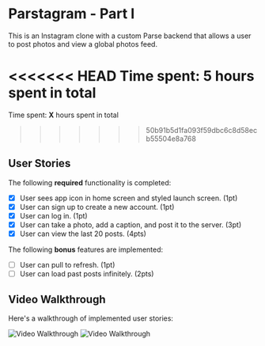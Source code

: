 # Parstagram - Part I

This is an Instagram clone with a custom Parse backend that allows a user to post photos and view a global photos feed.

<<<<<<< HEAD
Time spent: **5** hours spent in total
=======
Time spent: **X** hours spent in total
>>>>>>> 50b91b5d1fa093f59dbc6c8d58ecb55504e8a768

## User Stories

The following **required** functionality is completed:

- [x] User sees app icon in home screen and styled launch screen. (1pt)
- [x] User can sign up to create a new account. (1pt)
- [x] User can log in. (1pt)
- [x] User can take a photo, add a caption, and post it to the server. (3pt)
- [x] User can view the last 20 posts. (4pts)

The following **bonus** features are implemented:

- [ ] User can pull to refresh. (1pt)
- [ ] User can load past posts infinitely. (2pts)

## Video Walkthrough

Here's a walkthrough of implemented user stories:

<img src='https://i.imgur.com/Jkr4SY0.gif' title='Video Walkthrough' width='' alt='Video Walkthrough' />

<img src='http://g.recordit.co/zCmqBQ4H1j.gif' title='Video Walkthrough' width='' alt='Video Walkthrough' />


